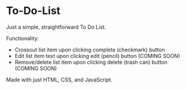 # To-Do-List

Just a simple, straightforward To Do List.

Functionality:
- Crossout list item upon clicking complete (checkmark) button
- Edit list item text upon clicking edit (pencil) button (COMING SOON)
- Remove/delete list item upon clicking delete (trash can) button (COMING SOON)

Made with just HTML, CSS, and JavaScript.